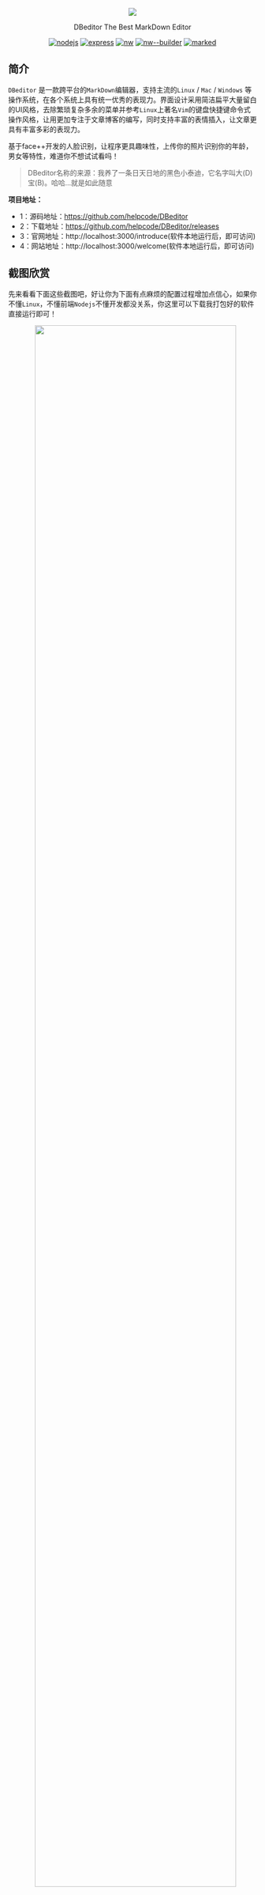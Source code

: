 <p align="center">
    <img src="./public/images/markdown.png"/>
</p>
<p align="center">
  DBeditor The Best MarkDown Editor
</p>
<p align="center">
  <a href="https://nodejs.org/en/download/"><img src="https://img.shields.io/badge/node.js-6.11.1-blue.svg"
                                                           alt="nodejs"></a>
            <a href="http://www.expressjs.com.cn"><img src="https://img.shields.io/badge/express-4.15.2-red.svg"
                                                       alt="express"></a>
            <a href="https://nwjs.io/"><img src="https://img.shields.io/badge/nw-0.25.0-yellow.svg" alt="nw"></a>
            <a href="https://github.com/nwjs-community/nw-builder"><img
                    src="https://img.shields.io/badge/nw--builder-3.4.1-blue.svg" alt="nw--builder"></a>
            <a href="https://github.com/chjj/marked"><img src="https://img.shields.io/badge/marked-0.3.6-%23ff69b4.svg"
                                                          alt="marked"></a>

</p>

## 简介

`DBeditor` 是一款跨平台的`MarkDown`编辑器，支持主流的`Linux` / `Mac` / `Windows` 等操作系统，在各个系统上具有统一优秀的表现力。界面设计采用简洁扁平大量留白的UI风格，去除繁琐复杂多余的菜单并参考`Linux`上著名`Vim`的键盘快捷键命令式操作风格，让用更加专注于文章博客的编写，同时支持丰富的表情插入，让文章更具有丰富多彩的表现力。

基于face++开发的人脸识别，让程序更具趣味性，上传你的照片识别你的年龄，男女等特性，难道你不想试试看吗！



> DBeditor名称的来源：我养了一条日天日地的黑色小泰迪，它名字叫大(D)宝(B)。哈哈...就是如此随意

**项目地址：**

- 1：源码地址：https://github.com/helpcode/DBeditor
- 2：下载地址：https://github.com/helpcode/DBeditor/releases
- 3：官网地址：http://localhost:3000/introduce(软件本地运行后，即可访问)
- 4：网站地址：http://localhost:3000/welcome(软件本地运行后，即可访问)
 
 
## 截图欣赏

先来看看下面这些截图吧，好让你为下面有点麻烦的配置过程增加点信心，如果你不懂`Linux`，不懂前端`Nodejs`不懂开发都没关系，你这里可以下载我打包好的软件直接运行即可！

<p align="center">
    <img width="90%" height="90%" src="http://okkzzhtds.bkt.clouddn.com/home-js.png"/>
</p>

<p align="center">
   <img width="90%" height="90%" src="http://okkzzhtds.bkt.clouddn.com/indexs-home-case.png"/>
</p>

<p align="center">
   <img width="90%" height="90%" src="http://okkzzhtds.bkt.clouddn.com/infert.png"/>
</p> 
 
 
## 安装构建

1：下载源码

```bash
sudo mkdir DBeditor && sudo chmod 777 -R DBeditor && cd DBeditor
sudo git clone https://github.com/helpcode/Markdown-Edit.git
sudo npm install
``` 

这里需要注意`npm install`在安装`nw`和`nw-builder`依赖包的时候特别慢，而且需要翻墙才能下载哦。


### Linux 下打包

---



所以先不要安装依赖，在`package.json`中把`nw`和`nw-builder`配置删除，然后`npm install`先安装其他依赖，之后下载我这里提供的这两个包的压缩版本，下载完成解压直接丢到`node_modules`中，然后分别进入`nw`和`nw-builder`的文件夹中解决他们自身的依赖关系，这样会快一点。

而使用`nw-builder`打包应用的时候它会根据你命令`nwbuild --platforms linux64 --buildDir dist/ /home/bmy/桌面/DBeditor/Markdown-Edit/` 去下载对应的`nw.js`的sdk，我提供的依赖包里面已经包含了一枚`0.25.1-sdk-linux64`的sdk，所以能节省不少的速度。
 

> 下载地址：[Nw.js 依赖包](http://okkzzhtds.bkt.clouddn.com/nw.7z) [nw-builder 依赖包](http://okkzzhtds.bkt.clouddn.com/nw-builder.7z)



_当然了，如果你不需要 `nw`在开发阶段预览网站在PC端的效果，或者说不需要`nw-builder` 打包工具来打包，那么就不需要配置我上面说的那些东西。直接从`package.json`中把`nw`和`nw-builder`配置删除即可。你可以用我下面说的`builder.sh` shell 脚本的方式来打包，也是官方推荐的，我不过写了一个shell脚本来自动完成而已_


---


安装解决依赖后打开`package.json`，`scripts`字段中提供有如下命令：

```bash
"scripts": {
    # 上面说了，不需要的话就不配置
    # dev阶段通过nw查看运行效果，
    # 需要npm安装 nw，参见：https://github.com/nwjs/npm-installer
    "dev": "nw /home/bmy/桌面/DBeditor/Markdown-Edit",
    # 同上
    "nw": "nw",
    
    # 本地web方式运行网站，node-dev 需要自己安装不要问我
    # 访问地址http://localhost:3000/welcome
    "node": "node-dev ./bin/www",
    
    # 上面说了，不需要的话就不配置
    # 这里是你需要配置的 nw-builder
    # linux64为打包平台，包会根据这个参数自动去下载对应SDK
    # --buildDir 为打包成功输出目录，默认build
    # /home/bmy/桌面/Markdown-Edit/ 是项目绝对路径
    "prod": "nwbuild --platforms linux64 --buildDir dist/ /home/bmy/桌面/DBeditor/Markdown-Edit/",
    
    # 这个是我自己写的 Linux shell 脚本，具体源码和使用请看 
    # https://helpcode.github.io/DBeditor/#/?id=开始打包
    "online": "./../builder.sh",
    
    # 这个是 docute 项目文档运行命令
    "docs": "docute ./docs --out-dir dist --source-maps --presets env"
  }
```

更多的如何打包配置我都写在了帮助文档里面，请仔细阅读

> [https://helpcode.github.io/Markdown-Edit/](https://helpcode.github.io/Markdown-Edit/)

如果你想使用我的脚本来自动打包，那需要注意的是我们之前用`sudo mkdir DBeditor`创建了文件夹，这个文件夹里面除了放置项目源码` Markdown-Edit`，和` Markdown-Edit`同级的是`Nw.js`的 `SDK`，这里推荐下载这个SDK，原因在帮助文档里面写的很清楚，请仔细查看：

> [nwjs-v0.25.1-linux-x64.tar.gz](http://okkzzhtds.bkt.clouddn.com/nwjs-v0.25.1-linux-x64.tar.gz)

下载解压后，放到`DBeditor`文件夹下，然后也是在`DBeditor`文件夹下创建`builder.sh`，具体目录层级和shell代码如下：

**目录层级**
```text
DBeditor
 |--- Markdown-Edit
 |--- nwjs-v0.25.1-linux-x64
 |--- builder.sh
```

文件夹名字可以更改，不过请一并修改`builder.sh`中的五个变量配置。

**builder.sh代码如下：**

```bash
#!/bin/bash

# 如果改了文件名请修改对应的变量值
#!/bin/bash
codeDir="./Markdown-Edit/"
codeModulesNw="./node_modules/nw/"
codeModulesNwBuilder="./node_modules/nw-builder/"
AppNw="./Markdown-Edit/app.nw"
nwSDK="./nwjs-v0.25.1-linux-x64/"
# 移动dev阶段的 nw 和 nwbuilder
# 脱离 node_modules 到根目录，避免被误打包增加400MB体积
mv $codeModulesNw $codeModulesNwBuilder ./../
# zip压缩并更名改后缀为 app.nw
# 打包完成退回根目录
zip -r ./app.nw ./ &&  echo 'Create success...' && cd .. && echo 'Back to the root directory...'

# 移动打包后的 app.nw 源码 到 NW.js SDK中并添加执行文件权限
mv $AppNw $nwSDK && echo 'Move success...' && chmod +x $nwSDK/app.nw && echo 'Add permission to succeed...'
# 打包构建结束，将dev阶段的 nw，nw-builder 再放回 node_modules 依赖中
mv ./nw/ ./nw-builder/ ./Markdown-Edit/node_modules/
echo 'The program has been packaged，You：Run(y)，Structure(g)，Stop(n)？'
read NAME
if [ "${NAME}" == "y" ]; then
  # 启动应用，这一步没将 nw 和 app.nw 合并
  echo 'Starting up...'
  cd $nwSDK && ./nw app.nw
elif [ "${NAME}" == "g" ]; then
  echo 'Being built...'
  # 合并 nw 和 app.nw ，并删除app.nw源码
  cd $nwSDK && cat nw app.nw > app && chmod +x app && rm -rf app.nw
  echo 'Build and remove source package app.nw success，
  To the SDK directory, execute the command sudo./app to run the program....'
  echo "Or now：Yes(y) / No(n) Run ？"
  read chios
  if [ "${chios}" == "y" ]; then
     # 启动程序
     echo "Starting up..." && ./app
  fi
elif [ "${NAME}" == "n" ]; then
  echo "Ok，Bye..."
fi
```

然后执行
```bash
npm run online
```
脚本会为你自动打包程序的，请记住查看帮助文档！！！


### Windows / Mac

---

**Windows下打包：**

照例先来看一张效果图(旧版本v1.3的截图)，增强点信心吧！！

![win_index](http://okkzzhtds.bkt.clouddn.com/win_index.PNG)

![windows_write](http://okkzzhtds.bkt.clouddn.com/windows_write.PNG)

- 1：下载对应你操作系统的`Nw.js`sdk，我虚拟机`Windows10`这里提供官方的下载链接：

  > Windows: [32bit](https://dl.nwjs.io/v0.25.1/nwjs-v0.25.1-win-ia32.zip) / [64bit](https://dl.nwjs.io/v0.25.1/nwjs-v0.25.1-win-x64.zip)

- 2:下载下来后，解压`nwjs-v0.25.1-win-x64.zip`。

- 3：打开你项目，在配置好`package.json`后，然后全选所有文件压缩成`xxx.zip`格式，然后改名为`xxx.nw`。

- 4：剪切`xxx.nw` 到 步骤二 的文件夹中，然后执行命令，回车即可看到应用已经运行：
  > nw.exe xxx.nw 

- 5：如果不想用户直接看到项目源码`xxx.nw`，那么使用命令来合并`nw.exe`和`xxx.nw`，这样就会生成一个你想要的`xxx.exe`然后删除源码`xxx.nw`即可。命令如下：
  > copy /b nw.exe+xxx.nw app.exe

- 6：这一步我们已经得到了最终的`app.exe`但是`Nw.js`sdk中还有很多其他文件，这时候我们可以用工具，下载后运行打开
  选择我们需要打包的`app.exe`，然后把sdk文件夹中的所有文件拖到 `Enigma Virtual Box`文件框中，然后点击 [打包]，稍等片刻就好。得到一个`exe`程序，双击运行或者分发给别人使用。
  > [Enigma Virtual Box](http://www.cr173.com/soft/20501.html)
 
  

步骤是不是很多，虽然很简单但是每次这样打包也是很烦人的，在Linux系统中打包我提供了shell脚本自动化完成这些步骤操作。而windows系统中的脚本我正在写...用法也会和Linux shell一样。程序员要学会偷懒...


**Mac 下打包：**

- 1：不多说，同样的下载`Nw.js` Mac版本的sdk：
  > Mac 10.9+: [64bit](https://dl.nwjs.io/v0.25.1/nwjs-v0.25.1-osx-x64.zip)

- 2：同Windows步骤...

- 3：同Windows步骤...

- 4：在`Mac`系统中，则将`package.nw`放到`nwjs.app/Contents/Resources/`目录下即可。



---

**这里不要问`Linux`环境下为什么打包教程写的那么详细，因为这是我本机电脑环境。**



## 1：关于我

> 学的越多，才发现自己会的其实越少。

一名荡漾在码海中正和小伙伴们划着船并努力创业的WEB工程师，喜欢研究各种最新最好玩的技术，拥有强烈的无比的求知探索欲，热衷技术开源，同时能够保持高昂的热情不断自我学习自我反省自我升级。

<p class="danger">
  坚信：“有能力的人选择生活，余者被生活选择”
</p>


## 2：个人技能

- 2.1: 精通HTML，CSS，能够熟练的使用前端编码工具快速开发符合需求的页面，高质量还原视觉与交互设计成果。精通web标准化和div + css页面重构，能解决主流浏览器兼容性问题。

- 2.2: 同时具有很强的原生js代码编写能力，主导负责过公司大型商业电商平台的设计与研发过程，项目中负责开发基于Vuejs，webpack，sui的移动端电商平台前端，后端架构采用linux，apache，MySQL，php，thinkphp，对现代化前端具有足够的掌握，个人具备丰富的实战项目开发经验。

- 2.3: 对web开发，前端后端服务器数据库上线运维升级维护有整套的技术掌握和了解，团队开发中能够很好协调前后端人员沟通交流，提高团队开发的效率和质量。

- 2.4: 同时个人具备优秀的业务需求沟通能力，较强的分析问题解决问题的能力，对新技术充满好奇能够自主学习并能通过新技术解决现有问题，经常加班熬夜抗压能力强。



## 3：联系方式

如果你对我感兴趣，想要了解并与我交流，可以通过以下方式联系到本人！

- 1：博客：[geekhelp](http://geekhelp.cn/)
- 2：Github：[helpcode](https://github.com/helpcode)
- 3：QQ群：[540144097](http://shang.qq.com/wpa/qunwpa?idkey=1c684eb6c3d6b32ac50b0d179096ed64124b9db577add0319b7b1a96a0235656)
- 4：QQ：2271608011




